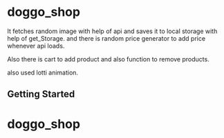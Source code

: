 # doggo_shop

It fetches random image with help of api and saves it to local storage with help of get_Storage. and there is random price generator to add price whenever api loads.

Also there is cart to add product and also function to remove products.

also used lotti animation.

## Getting Started



# doggo_shop

